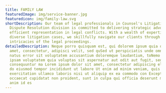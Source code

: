 ```yaml
---
title: FAMILY LAW
featuredImage: img/service-banner.jpg
featuredicon: img/family-law.svg
shortDescription: Our team of legal professionals in Counsel's Litigation and
  Dispute Resolution division is committed to delivering strategic advocacy and
  efficient representation in legal conflicts. With a wealth of expertise across
  diverse litigation cases, we skillfully navigate our clients through the
  intricacies of the legal proceedings.
detailedDescription: Neque porro quisquam est, qui dolorem ipsum quia dolor sit
  amet, consectetur, adipisci velit, sed quSed ut perspiciatis unde omnis iste
  natus error sit voluptatem accusantium doloremque laudantium, toNemo enim
  ipsam voluptatem quia voluptas sit aspernatur aut odit aut fugit, sed quia
  consequuntur ma Lorem ipsum dolor sit amet, consectetur adipiscing elit, sed
  do eiusmod tempor incididunt ut labore Ut enim ad minim veniam, quis nostrud
  exercitation ullamco laboris nisi ut aliquip ex ea commodo con Excepteur sint
  occaecat cupidatat non proident, sunt in culpa qui officia deserunt mollit
  anim id es
---
```

